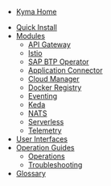 * [Kyma Home](/README.md)
<!-- markdown-link-check-disable -->
* [Quick Install](/02-get-started/01-quick-install.md)
* [Modules](/06-modules/README.md)
  * [API Gateway](/api-gateway/user/README.md)
  * [Istio](/istio/user/README.md)
  * [SAP BTP Operator](/btp-manager/user/README.md)
  * [Application Connector](/application-connector-manager/user/README.md)
  * [Cloud Manager](/cloud-manager/user/README.md)
  * [Docker Registry](/docker-registry/user/README.md)
  * [Eventing](/eventing-manager/user/README.md)
  * [Keda](/keda-manager/user/README.md)
  * [NATS](/nats-manager/user/README.md)
  * [Serverless](/serverless-manager/user/README.md)
  * [Telemetry](/telemetry-manager/user/README.md)
* [User Interfaces](/01-overview/ui/README.md)
* [Operation Guides](/04-operation-guides/README.md)
  * [Operations](/04-operation-guides/operations/README.md)
  * [Troubleshooting](/04-operation-guides/troubleshooting/README.md)
* [Glossary](/glossary.md)
<!-- markdown-link-check-enable -->

